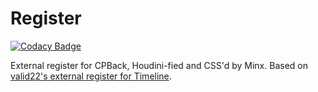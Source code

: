 # Register

[![Codacy Badge](https://api.codacy.com/project/badge/Grade/20937618fc8a4703af4fa57b93fa9768)](https://app.codacy.com/gh/frostygg/register?utm_source=github.com&utm_medium=referral&utm_content=frostygg/register&utm_campaign=Badge_Grade_Settings)

External register for CPBack, Houdini-fied and CSS'd by Minx. Based on [valid22's external register for Timeline](https://github.com/Times-0/Register-cp).

